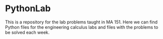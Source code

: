 # PythonLab
This is a repository for the lab problems taught in MA 151. Here we can find Python files for the engineering calculus labs and files with the problems to be solved each week.
